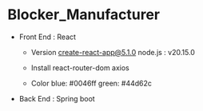 # Blocker_Manufacturer

- Front End : React
  - Version
    create-react-app@5.1.0
    node.js : v20.15.0
    
  - Install
    react-router-dom
    axios

  - Color
    blue: #0046ff
    green: #44d62c

- Back End : Spring boot
